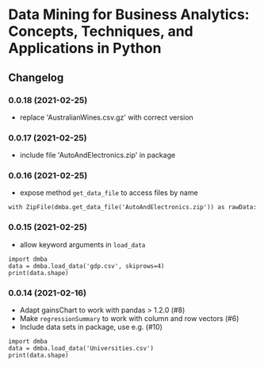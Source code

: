 # Data Mining for Business Analytics: Concepts, Techniques, and  Applications in Python

## Changelog

### 0.0.18 (2021-02-25)
- replace 'AustralianWines.csv.gz' with correct version

### 0.0.17 (2021-02-25)
- include file 'AutoAndElectronics.zip' in package

### 0.0.16 (2021-02-25)
- expose method `get_data_file` to access files by name
```
with ZipFile(dmba.get_data_file('AutoAndElectronics.zip')) as rawData:
```

### 0.0.15 (2021-02-25)
- allow keyword arguments in `load_data`
```
import dmba
data = dmba.load_data('gdp.csv', skiprows=4)
print(data.shape)
```

### 0.0.14 (2021-02-16)
- Adapt gainsChart to work with pandas > 1.2.0 (#8)
- Make `regressionSummary` to work with column and row vectors (#6) 
- Include data sets in package, use e.g. (#10)
```
import dmba
data = dmba.load_data('Universities.csv')
print(data.shape)
```